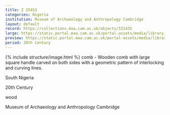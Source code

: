 ```yaml
---
title: Z 25453
categories: Nigeria
institution: Museum of Archaeology and Anthropology Cambridge
layout: default
record: https://collections.maa.cam.ac.uk/objects/531435
large: https://static.portal.maa.cam.ac.uk/portal-assets/media/library_images/web/671714_Z_25453_001.jpg
preview: https://static.portal.maa.cam.ac.uk/portal-assets/media/library_images/thumbnail/671714_Z_25453_001.jpg
period: 20th Century
---
```

{% include structure/image.html %}
comb - Wooden comb with large square handle carved on both sides with a geometric pattern of interlocking and curving lines.

South Nigeria

20th Century

wood

Museum of Archaeology and Anthropology Cambridge
